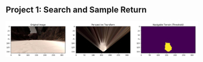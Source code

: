 ## Project 1: Search and Sample Return
![Alt text](./Images/NavigableTerrain.PNG?raw=true "Navigable Terrain")
